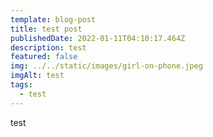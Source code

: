 ```yaml
---
template: blog-post
title: test post
publishedDate: 2022-01-11T04:10:17.464Z
description: test
featured: false
img: ../../static/images/girl-on-phone.jpeg
imgAlt: test
tags:
  - test
---
```

test